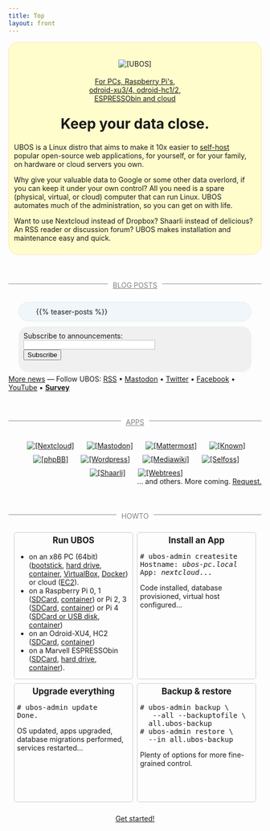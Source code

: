 ```yaml
---
title: Top
layout: front
---
```


<style>
div.banner {
    background: #fffdcc;
    border-radius: 20px;
    border: 1px solid #ffe0c0;
    overflow: hidden;
    display: flex;
    flex-direction: row;
    flex-wrap: wrap;
    justify-content: center;
}

div.section {
    display: flex;
    flex-direction: row;
    flex-wrap: wrap;
    justify-content: center;
    clear: both;
}

div.section div.sectioncontent {
    margin: 5px 20px;
    padding: 10px;
}

div.section-header {
    width: 100%;
    color: #808080;
    border-bottom: 2px solid #c0c0c0;
    position: relative;
    margin: 40px 0 30px 0;
    text-align: center;
}
div.section-header span {
    position: relative;
    top: 12px;
    padding: 0 10px;
    background: #fff;
}
div.section-header a {
    color: inherit;
}

ul.news-posts {
  margin: 0;
  overflow: hidden;
}
ul.news-posts > li {
    list-style: none;
    margin: 0;
}
span.news-meta {
  display: inline-block;
  width: 110px;
}

div.apps img {
    margin: 10px 10px 0 15px;
}

div.howto > div.howtoitem {
  float: left;
  width: 225px;
  min-height: 235px;
  margin: 4px;
  padding: 0 5px;
  border: 1px solid #ccc;
  border-radius: 5px;
}
div.howto h2 {
  margin-top: 5px;
  font-size: 120%;
  text-align: center;
}
div.howto pre {
  overflow-x: hidden;
}

</style>

<div class="banner">
 <div style="width: 320px; text-align: center">
  <img src="/images/ubos-160x160.png" alt="[UBOS]" style="margin: 34px 0 18px 0;"><br>
  <a href="/quickstart/">
   For PCs, Raspberry Pi's,<br>
   odroid-xu3/4, odroid-hc1/2,<br>
   ESPRESSObin and cloud
  </a>
 </div>
 <div style="width: 638px; padding: 25px 10px 10px 10px">
  <h1 class="title" style="margin: 0 0 21px 0; text-align: center">Keep your data close.</h1>

UBOS is a Linux distro that aims to make it 10x easier to
[self-host](https://en.wikipedia.org/wiki/Self-hosting_(web_services)) popular open-source
web applications, for yourself, or for your family, on hardware or cloud servers you own.

Why give your valuable data to Google or some other data overlord, if you can keep it
under your own control? All you need is a spare (physical, virtual, or cloud) computer
that can run Linux. UBOS automates much of the administration, so you can get on with life.

Want to use Nextcloud instead of Dropbox? Shaarli instead of delicious? An RSS
reader or discussion forum? UBOS makes installation and maintenance easy and quick.
 </div>
</div>

<div class="section news">
 <div class="section-header"><span><a href="/blog/">BLOG POSTS</a></span></div>

 <div class="sectioncontent" style="flex-grow: 2; background: #f0f6fa; border-radius: 20px; border: 1px solid #e0f0f4;">
  <ul class="news-posts">
{{% teaser-posts %}}
  </ul>
 </div>

 <div class="sectioncontent" style="flex-grow: 1; border-radius: 20px; background: #f0f0f0">
  <p style="margin: 0; padding: 0">Subscribe to announcements:</p>
  <script type="text/javascript" src="https://ajax.googleapis.com/ajax/libs/jquery/1.5.2/jquery.min.js"></script>
  <script type="text/javascript" src="https://s3.amazonaws.com/phplist/phplist-subscribe-0.2.min.js"></script>
  <script type="text/javascript">
var pleaseEnter = "Your e-mail";
var thanksForSubscribing = '<div class="subscribed">Thanks for <a href="https://indiecomputing.hosted.phplist.com/lists/?p=unsubscribe&id=4">subscribing</a>.</div>';
  </script>
  <div style="display: flex">
   <div id="phplistsubscriberesult"></div>
   <form action="https://indiecomputing.hosted.phplist.com/lists/?p=subscribe&id=4" method="post" id="phplistsubscribeform">
    <input type="text" name="email" value="" id="emailaddress" style="width: 100%; border: 1px solid #c0c0c0"/>
    <button type="submit" id="phplistsubscribe" style="text-align: center">Subscribe</button>
   </form>
  </div>
 </div>

 <div class="feeds sidenote">
  <a href="/blog/">More news</a> &mdash;
  Follow UBOS:
  <a href="/index.xml">RSS</a>
  • <a href="https://mastodon.social/@ubos">Mastodon</a>
  • <a href="https://twitter.com/uboslinux">Twitter</a>
  • <a href="https://www.facebook.com/uboslinux">Facebook</a>
  • <a href="https://www.youtube.com/channel/UCFv32pjDjv49l5EWAZQhw8A/playlists">YouTube</a>
  • <a href="/survey"><b>Survey</b></a>
 </div>
</div>

<div class="section apps">
 <div class="section-header"><span><a href="/apps/" style="color: inherit">APPS</a></span></div>
 <a href="/apps/" title="Nextcloud: A safe home for all your data">
  <img src="/images/nextcloud-72x72.png" alt="[Nextcloud]">
 </a>
 <a href="/apps/" title="Mastodon: Decentralized microblogging">
  <img src="/images/mastodon-72x72.png" alt="[Mastodon]">
 </a>
 <a href="/apps/" title="Mattermost: Slack alternative">
  <img src="/images/mattermost-72x72.png" alt="[Mattermost]">
 </a>
 <a href="/apps/" title="Known: publishing platform for everyone">
  <img src="/images/known-72x72.png" alt="[Known]">
 </a>
 <a href="/apps/" title="phpBB: bulletin board!">
  <img src="/images/phpbb-72x72.png" alt="[phpBB]">
 </a>
 <a href="/apps/" title="Wordpress: blog tools, publishing platform, and CMS">
  <img src="/images/wordpress-72x72.png" alt="[Wordpress]">
 </a>
 <a href="/apps/" title="Mediawiki: the wiki that Wikipedia runs on">
  <img src="/images/mediawiki-72x72.png" alt="[Mediawiki]">
 </a>
 <a href="/apps/" title="Selfoss: multipurpose rss reader, live stream, mashup, aggregation web application">
  <img src="/images/selfoss-72x72.png" alt="[Selfoss]">
 </a>
 <a href="/apps/" title="Shaarli: your own URL shortener">
  <img src="/images/shaarli-72x72.png" alt="[Shaarli]">
 </a>
 <a href="/apps/" title="Webtrees: collaborative genealogy application">
  <img src="/images/webtrees-72x72.png" alt="[Webtrees]">
 </a>
</div>
<p class="sidenote" style="float: right; margin: 0;">... and others. More coming. <a href="https://github.com/uboslinux/apps-wanted/issues">Request.</a></p>

<div class="section howto">
 <div class="section-header"><span>HOWTO</span></div>
 <div class="howtoitem">
  <h2>Run UBOS</h2>
  <ul>
   <li>on an x86 PC (64bit)
       (<a href="/docs/users/installation/x86_bootstick/">bootstick</a>,
       <a href="/docs/users/installation/x86_disk/">hard drive</a>,
       <a href="/docs/users/installation/x86_container/">container</a>,
       <a href="/docs/users/installation/x86_virtualbox/">VirtualBox</a>,
       <a href="/docs/users/installation/x86_docker/">Docker</a>)
       or cloud (<a href="/docs/users/installation/x86_ec2/">EC2</a>).</li>
   <li>on a Raspberry Pi&nbsp;0, 1 (<a href="/docs/users/installation/raspberrypi/">SDCard</a>,
       <a href="/docs/users/installation/armv6h_container/">container</a>) or
       Pi&nbsp;2, 3 (<a href="/docs/users/installation/raspberrypi2/">SDCard</a>,
       <a href="/docs/users/installation/armv7h_container/">container</a>) or
       Pi&nbsp;4 (<a href="/docs/users/installation/raspberrypi4/">SDCard or USB disk</a>,
       <a href="/docs/users/installation/armv7h_container/">container</a>)</li>
   <li>on an Odroid-XU4, HC2 (<a href="/docs/users/installation/odroid-xu3/">SDCard</a>,
       <a href="/docs/users/installation/armv7h_container/">container</a>)</li>
   <li>on a Marvell ESPRESSObin (<a href="/docs/users/installation/espressobin/">SDCard</a>,
       <a href="/docs/users/installation/espressobin/">hard drive</a>,
       <a href="/docs/users/installation/aarch64_container/">container</a>).</li>
  </ul>
 </div>
 <div class="howtoitem">
  <h2>Install an App</h2>
  <pre># ubos-admin createsite
Hostname: <i>ubos-pc.local</i>
App: <i>nextcloud</i>...</pre>
  <p>Code installed, database provisioned, virtual host configured...</p>
 </div>
 <div class="howtoitem">
  <h2>Upgrade everything</h2>
  <pre># ubos-admin update
Done.</pre>
  <p>OS updated, apps upgraded, database migrations performed, services restarted...</p>
 </div>
 <div class="howtoitem">
  <h2>Backup &amp; restore</h2>
  <pre># ubos-admin backup \
   --all --backuptofile \
  all.ubos-backup
# ubos-admin restore \
  --in all.ubos-backup</pre>
  <p>Plenty of options for more fine-grained control.</p>
 </div>
</div>

<p style="text-align: center; margin-top: 20px">
 <a href="/quickstart/" class="get-started-button">Get started!</a>
</p>
